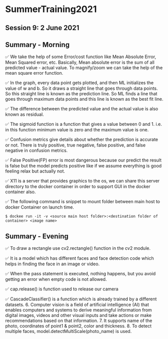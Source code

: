 # SummerTraining2021
## Session 9: 2 June  2021
## Summary - Morning

✅ We take the help of some Error/cost function like Mean Absolute Error, Mean Squared error, etc. Basically, Mean absolute error is the sum of all predicted value - actual value. To magnify/zoom we can take the help of the mean square error function.

✅ In the graph, every data point gets plotted, and then ML initializes the value of w and b. So it draws a straight line that goes through data points. So this straight line is known as the prediction line. So ML finds a line that goes through maximum data points and this line is known as the best fit line.

✅ The difference between the predicted value and the actual value is also known as residual.

✅ The sigmoid function is a function that gives a value between 0 and 1. i.e. in this function minimum value is zero and the maximum value is one.

✅ Confusion metrics give details about whether the prediction is accurate or not. There is truly positive, true negative, false positive, and false negative in confusion metrics.

✅ False Positive(FP) error is most dangerous because our predict the result is false but the model predicts positive like if we assume everything is good feeling relax but actually not. 

✅ X11 is a server that provides graphics to the os, we can share this server directory to the docker container in order to support GUI in the docker container also.

✅ The following command is snippet to mount folder between main host to docker Container on launch time.
```shell
$ dockee run -it -v <source main host folder>:<destination folder of container> <image name> 
```

## Summary - Evening

✅ To draw a rectangle use cv2.rectangle() function in the cv2 module.

✅ It is a model which has different faces and face detection code which helps in finding the face in an image or video.

✅ When the pass statement is executed, nothing happens, but you avoid getting an error when empty code is not allowed.

✅ cap.release() is function used to release our camera

✅ CascadeClassifier() is a function which is already trained by a different datasets.
6. Computer vision is a field of artificial intelligence (AI) that enables computers and systems to derive meaningful information from digital images, videos and other visual inputs and take actions or make recommendations based on that information.
7. It supports name of the photo, coordinates of point1 & point2, color and thickness.
8. To detect multiple faces, model.detectMultiScale(photo_name) is used.